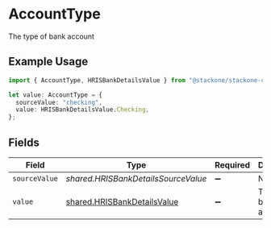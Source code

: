 # AccountType

The type of bank account

## Example Usage

```typescript
import { AccountType, HRISBankDetailsValue } from "@stackone/stackone-client-ts/sdk/models/shared";

let value: AccountType = {
  sourceValue: "checking",
  value: HRISBankDetailsValue.Checking,
};
```

## Fields

| Field                                                                             | Type                                                                              | Required                                                                          | Description                                                                       | Example                                                                           |
| --------------------------------------------------------------------------------- | --------------------------------------------------------------------------------- | --------------------------------------------------------------------------------- | --------------------------------------------------------------------------------- | --------------------------------------------------------------------------------- |
| `sourceValue`                                                                     | *shared.HRISBankDetailsSourceValue*                                               | :heavy_minus_sign:                                                                | N/A                                                                               | checking                                                                          |
| `value`                                                                           | [shared.HRISBankDetailsValue](../../../sdk/models/shared/hrisbankdetailsvalue.md) | :heavy_minus_sign:                                                                | The type of bank account                                                          | checking                                                                          |